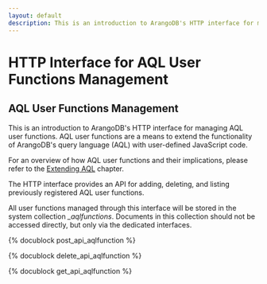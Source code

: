 ```yaml
---
layout: default
description: This is an introduction to ArangoDB's HTTP interface for managing AQLuser functions
---
```

HTTP Interface for AQL User Functions Management
================================================

AQL User Functions Management
-----------------------------
This is an introduction to ArangoDB's HTTP interface for managing AQL
user functions. AQL user functions are a means to extend the functionality
of ArangoDB's query language (AQL) with user-defined JavaScript code.
 
For an overview of how AQL user functions and their implications, please refer to
the [Extending AQL](../aql/extending.html) chapter.

The HTTP interface provides an API for adding, deleting, and listing
previously registered AQL user functions.

All user functions managed through this interface will be stored in the 
system collection *_aqlfunctions*. Documents in this collection should not
be accessed directly, but only via the dedicated interfaces.

<!-- js/actions/api-aqlfunction.js -->
{% docublock post_api_aqlfunction %}

<!-- js/actions/api-aqlfunction.js -->
{% docublock delete_api_aqlfunction %}

<!-- js/actions/api-aqlfunction.js -->
{% docublock get_api_aqlfunction %}
